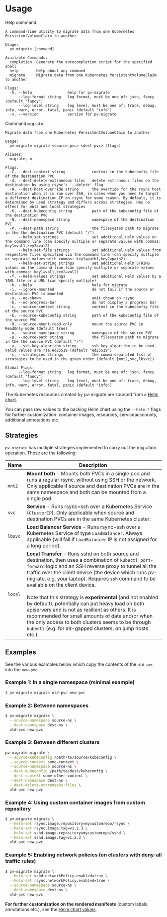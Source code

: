 # Usage

Help command:
```
A command-line utility to migrate data from one Kubernetes PersistentVolumeClaim to another

Usage:
  pv-migrate [command]

Available Commands:
  completion  Generate the autocompletion script for the specified shell
  help        Help about any command
  migrate     Migrate data from one Kubernetes PersistentVolumeClaim to another

Flags:
  -h, --help                help for pv-migrate
      --log-format string   log format, must be one of: json, fancy (default "fancy")
      --log-level string    log level, must be one of: trace, debug, info, warn, error, fatal, panic (default "info")
  -v, --version             version for pv-migrate
```


Command `migrate`:
```
Migrate data from one Kubernetes PersistentVolumeClaim to another

Usage:
  pv-migrate migrate <source-pvc> <dest-pvc> [flags]

Aliases:
  migrate, m

Flags:
  -C, --dest-context string            context in the kubeconfig file of the destination PVC
  -d, --dest-delete-extraneous-files   delete extraneous files on the destination by using rsync's '--delete' flag
  -H, --dest-host-override string      the override for the rsync host destination when it is run over SSH, in cases when you need to target a different destination IP on rsync for some reason. By default, it is determined by used strategy and differs across strategies. Has no effect for mnt2 and local strategies
  -K, --dest-kubeconfig string         path of the kubeconfig file of the destination PVC
  -N, --dest-namespace string          namespace of the destination PVC
  -P, --dest-path string               the filesystem path to migrate in the the destination PVC (default "/")
      --helm-set strings               set additional Helm values on the command line (can specify multiple or separate values with commas: key1=val1,key2=val2)
      --helm-set-file strings          set additional Helm values from respective files specified via the command line (can specify multiple or separate values with commas: key1=path1,key2=path2)
      --helm-set-string strings        set additional Helm STRING values on the command line (can specify multiple or separate values with commas: key1=val1,key2=val2)
  -f, --helm-values strings            set additional Helm values by a YAML file or a URL (can specify multiple)
  -h, --help                           help for migrate
  -i, --ignore-mounted                 do not fail if the source or destination PVC is mounted
  -o, --no-chown                       omit chown on rsync
  -b, --no-progress-bar                do not display a progress bar
  -c, --source-context string          context in the kubeconfig file of the source PVC
  -k, --source-kubeconfig string       path of the kubeconfig file of the source PVC
  -R, --source-mount-read-only         mount the source PVC in ReadOnly mode (default true)
  -n, --source-namespace string        namespace of the source PVC
  -p, --source-path string             the filesystem path to migrate in the the source PVC (default "/")
  -a, --ssh-key-algorithm string       ssh key algorithm to be used. Valid values are rsa,ed25519 (default "ed25519")
  -s, --strategies strings             the comma-separated list of strategies to be used in the given order (default [mnt2,svc,lbsvc])

Global Flags:
      --log-format string   log format, must be one of: json, fancy (default "fancy")
      --log-level string    log level, must be one of: trace, debug, info, warn, error, fatal, panic (default "info")
```

The Kubernetes resources created by pv-migrate are sourced from a [Helm chart](helm/pv-migrate).

You can pass raw values to the backing Helm chart
using the `--helm-*` flags for further customization: container images,
resources, serviceacccounts, additional annotations etc.

## Strategies

`pv-migrate` has multiple strategies implemented to carry out the migration operation. Those are the following:

| Name    | Description                                                                                                                                                                                                                                                                                                                                                                                                                                                                                                                                                                                                                                                             |
|---------|-------------------------------------------------------------------------------------------------------------------------------------------------------------------------------------------------------------------------------------------------------------------------------------------------------------------------------------------------------------------------------------------------------------------------------------------------------------------------------------------------------------------------------------------------------------------------------------------------------------------------------------------------------------------------|
| `mnt2`  | **Mount both** - Mounts both PVCs in a single pod and runs a regular rsync, without using SSH or the network. Only applicable if source and destination PVCs are in the same namespace and both can be mounted from a single pod.                                                                                                                                                                                                                                                                                                                                                                                                                                       |
| `svc`   | **Service** - Runs rsync+ssh over a Kubernetes Service (`ClusterIP`). Only applicable when source and destination PVCs are in the same Kubernetes cluster.                                                                                                                                                                                                                                                                                                                                                                                                                                                                                                              |
| `lbsvc` | **Load Balancer Service** - Runs rsync+ssh over a Kubernetes Service of type `LoadBalancer`. Always applicable (will fail if `LoadBalancer` IP is not assigned for a long period).                                                                                                                                                                                                                                                                                                                                                                                                                                                                                      |
| `local` | **Local Transfer** - Runs sshd on both source and destination, then uses a combination of `kubectl port-forward` logic and an SSH reverse proxy to tunnel all the traffic over the client device (the device which runs pv-migrate, e.g. your laptop). Requires `ssh` command to be available on the client device. <br/><br/>Note that this strategy is **experimental** (and not enabled by default), potentially can put heavy load on both apiservers and is not as resilient as others. It is recommended for small amounts of data and/or when the only access to both clusters seems to be through `kubectl` (e.g. for air-gapped clusters, on jump hosts etc.). |

## Examples

See the various examples below which copy the contents of the `old-pvc` into the `new-pvc`.

### Example 1: In a single namespace (minimal example)

```bash
$ pv-migrate migrate old-pvc new-pvc
```

### Example 2: Between namespaces
```bash
$ pv-migrate migrate \
  --source-namespace source-ns \
  --dest-namespace dest-ns \
  old-pvc new-pvc
```

### Example 3: Between different clusters

```bash
pv-migrate migrate \
  --source-kubeconfig /path/to/source/kubeconfig \
  --source-context some-context \
  --source-namespace source-ns \
  --dest-kubeconfig /path/to/dest/kubeconfig \
  --dest-context some-other-context \
  --dest-namespace dest-ns \
  --dest-delete-extraneous-files \
  old-pvc new-pvc
```

### Example 4: Using custom container images from custom repository

```bash
$ pv-migrate migrate \
  --helm-set rsync.image.repository=mycustomrepo/rsync \
  --helm-set rsync.image.tag=v1.2.3 \
  --helm-set sshd.image.repository=mycustomrepo/sshd \
  --helm-set sshd.image.tag=v1.2.3 \
  old-pvc new-pvc
```

### Example 5: Enabling network policies (on clusters with deny-all traffic rules)

```bash
$ pv-migrate migrate \
  --helm-set sshd.networkPolicy.enabled=true \
  --helm-set rsync.networkPolicy.enabled=true \
  --source-namespace source-ns \
  --dest-namespace dest-ns \
  old-pvc new-pvc
```


**For further customization on the rendered manifests** (custom labels, annotations etc.), see the [Helm chart values](helm/pv-migrate).

